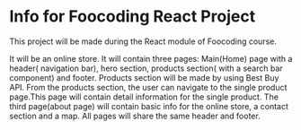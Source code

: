 # Info for Foocoding React Project

This project will be made during the React module of Foocoding course.

It will be an online store. It will contain three pages: Main(Home) page with a header( navigation bar), hero section, products section( with a search bar component) and footer. Products section will be made by using Best Buy API. From the products section, the user can navigate to the single product page.This page will contain detail information for the single product. The third page(about page) will contain basic info for the online store, a contact section and a map. All pages will share the same header and footer.
